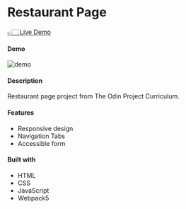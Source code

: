 # Restaurant Page

<a href="https://xyzuka-superburgs.netlify.app">👉🏻 Live Demo</a>

#### Demo
![demo](https://user-images.githubusercontent.com/94155478/170226695-26961223-07af-4324-87f7-d00d3d5df075.gif)

#### Description

Restaurant page project from The Odin Project Curriculum.

#### Features
- Responsive design
- Navigation Tabs
- Accessible form

#### Built with
- HTML
- CSS
- JavaScript
- Webpack5
